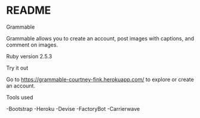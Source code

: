 # README

Grammable

Grammable allows you to create an account, post images with captions, and comment on images. 

Ruby version
2.5.3

Try it out

Go to https://grammable-courtney-fink.herokuapp.com/ to explore or create an account. 

Tools used

-Bootstrap
-Heroku
-Devise
-FactoryBot
-Carrierwave
